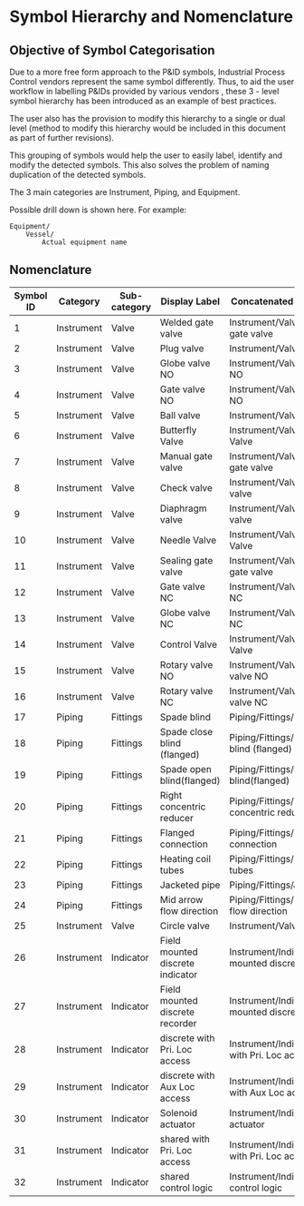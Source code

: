 # Symbol Hierarchy and Nomenclature

## Objective of Symbol Categorisation

Due to a more free form approach to the P&ID symbols, Industrial Process Control vendors represent the same symbol differently. Thus, to aid the user workflow in labelling P&IDs provided by various vendors , these 3 - level symbol hierarchy has been introduced as an example of best practices.

The user also has the provision to modify this hierarchy to a single or dual level (method to modify this hierarchy would be included in this document as part of further revisions).

This grouping of symbols would help the user to easily label, identify and modify the detected symbols. This also solves the problem of naming duplication of the detected symbols.

The 3 main categories are Instrument, Piping, and Equipment.

Possible drill down is shown here. For example:

```text
Equipment/
    Vessel/
        Actual equipment name
```

## Nomenclature

| **Symbol ID** | **Category** | **Sub-category** | **Display Label**                | **Concatenated unique string**                          |
|---------------|--------------|------------------|----------------------------------|---------------------------------------------------------|
| 1             | Instrument   | Valve            | Welded gate valve                | Instrument/Valve/Welded gate valve                    |
| 2             | Instrument   | Valve            | Plug valve                       | Instrument/Valve/Plug valve                           |
| 3             | Instrument   | Valve            | Globe valve NO                   | Instrument/Valve/Globe valve NO                       |
| 4             | Instrument   | Valve            | Gate valve NO                    | Instrument/Valve/Gate valve NO                        |
| 5             | Instrument   | Valve            | Ball valve                       | Instrument/Valve/Ball valve                           |
| 6             | Instrument   | Valve            | Butterfly Valve                  | Instrument/Valve/Butterfly Valve                      |
| 7             | Instrument   | Valve            | Manual gate valve                | Instrument/Valve/Manual gate valve                    |
| 8             | Instrument   | Valve            | Check valve                      | Instrument/Valve/Check valve                          |
| 9             | Instrument   | Valve            | Diaphragm valve                  | Instrument/Valve/Diaphragm valve                      |
| 10            | Instrument   | Valve            | Needle Valve                     | Instrument/Valve/Needle Valve                         |
| 11            | Instrument   | Valve            | Sealing gate valve               | Instrument/Valve/Sealing gate valve                   |
| 12            | Instrument   | Valve            | Gate valve NC                    | Instrument/Valve/Gate valve NC                        |
| 13            | Instrument   | Valve            | Globe valve NC                   | Instrument/Valve/Globe valve NC                       |
| 14            | Instrument   | Valve            | Control Valve                    | Instrument/Valve/Control Valve                        |
| 15            | Instrument   | Valve            | Rotary valve NO                  | Instrument/Valve/Rotary valve NO                      |
| 16            | Instrument   | Valve            | Rotary valve NC                  | Instrument/Valve/Rotary valve NC                      |
| 17            | Piping       | Fittings         | Spade blind                      | Piping/Fittings/Spade blind                          |
| 18            | Piping       | Fittings         | Spade close blind (flanged)      | Piping/Fittings/Spade close blind (flanged)          |
| 19            | Piping       | Fittings         | Spade open blind(flanged)        | Piping/Fittings/Spade open blind(flanged)            |
| 20            | Piping       | Fittings         | Right concentric reducer         | Piping/Fittings/Right concentric reducer             |
| 21            | Piping       | Fittings         | Flanged connection               | Piping/Fittings/Flanged connection                   |
| 22            | Piping       | Fittings         | Heating coil tubes               | Piping/Fittings/Heating coil tubes                   |
| 23            | Piping       | Fittings         | Jacketed pipe                    | Piping/Fittings/Jacketed pipe                         |
| 24            | Piping       | Fittings         | Mid arrow flow direction         | Piping/Fittings/Mid arrow flow direction              |
| 25            | Instrument   | Valve            | Circle valve                     | Instrument/Valve/Circle valve                         |
| 26            | Instrument   | Indicator        | Field mounted discrete indicator | Instrument/Indicator/Field mounted discrete indicator |
| 27            | Instrument   | Indicator        | Field mounted discrete recorder  | Instrument/Indicator/Field mounted discrete recorder  |
| 28            | Instrument   | Indicator        | discrete with Pri. Loc access    | Instrument/Indicator/discrete with Pri. Loc access    |
| 29            | Instrument   | Indicator        | discrete with Aux Loc access     | Instrument/Indicator/discrete with Aux Loc access     |
| 30            | Instrument   | Indicator        | Solenoid actuator                | Instrument/Indicator/Solenoid actuator                |
| 31            | Instrument   | Indicator        | shared with Pri. Loc access      | Instrument/Indicator/shared with Pri. Loc access      |
| 32            | Instrument   | Indicator        | shared control logic             | Instrument/Indicator/shared control logic             |

